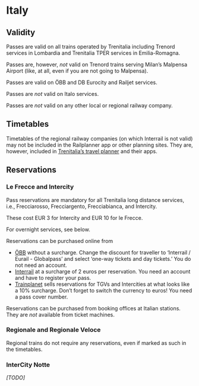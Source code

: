 # Italy

## Validity

Passes are valid on all trains operated by Trenitalia including Trenord
services in Lombardia and Trenitalia TPER services in Emilia-Romagna.

Passes are, however, _not_ valid on Trenord trains serving Milan’s Malpensa
Airport (like, at all, even if you are not going to Malpensa).

Passes are valid on ÖBB and DB Eurocity and Railjet services.

Passes are _not_ valid on Italo services.

Passes are _not_ valid on any other local or regional railway company.


## Timetables

Timetables of the regional railway companies (on which Interrail is not
valid) may not be included in the Railplanner app or other planning sites.
They are, however, included in [Trenitalia’s travel
planner](https://www.trenitalia.com/) and their apps.


## Reservations

### Le Frecce and Intercity

Pass reservations are mandatory for all Trenitalia long distance services,
i.e., Frecciarosso, Frecciargento, Frecciabianca, and Intercity.

These cost EUR 3 for Intercity and EUR 10 for le Frecce.

For overnight services, see below.

Reservations can be purchased online from

* [ÖBB](https://shop.oebbtickets.at) without a surcharge. Change
  the discount for traveller to ‘Interrail / Eurail - Globalpass’ and
  select ‘one-way tickets and day tickets.’ You do not need an account.
* [Interrail](https://www.interrail.eu/en/book-reservations#/) at
  a surcharge of 2 euros per reservation. You need an account and have to
  register your pass.
* [Trainplanet](https://trainplanet.com/) sells reservations for TGVs and
  Intercities at what looks like a 10% surcharge. Don’t forget to switch
  the currency to euros! You need a pass cover number.

Reservations can be purchased from booking offices at Italian stations.
They are _not_ available from ticket machines.


### Regionale and Regionale Veloce

Regional trains do not require any reservations, even if marked as such in
the timetables.


### InterCity Notte

_[TODO]_
